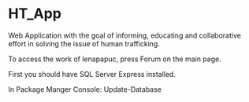 # HT_App

Web Application with the goal of informing, educating and collaborative effort in solving the issue of human trafficking.

To access the work of lenapapuc, press Forum on the main page.

First you should have SQL Server Express installed.

In Package Manger Console: Update-Database

